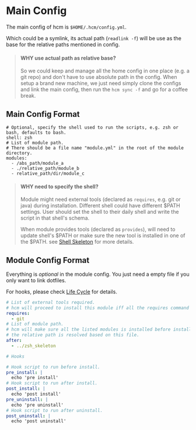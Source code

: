 # Main Config

The main config of hcm is `$HOME/.hcm/config.yml`.

Which could be a symlink, its actual path (`readlink -f`) will be use as the base for the relative paths mentioned in config.

> #### WHY use actual path as relative base?
>
> So we could keep and manage all the home config in one place (e.g. a git repo) and don't have to use absolute path in
> the config. When setup a brand new machine, we just need simply clone the configs and link the main config, then run
> the `hcm sync -f` and go for a coffee break.

## Main Config Format

```
# Optional, specify the shell used to run the scripts, e.g. zsh or bash, defaults to bash.
shell: zsh
# List of module path.
# There should be a file name "module.yml" in the root of the module directory.
modules:
  - /abs_path/module_a
  - ./relative_path/module_b
  - relative_path/dir/module_c
```

> #### WHY need to specify the shell?
>
> Module might need external tools (declared as `requires`, e.g. git or java) during installation. Different shell could
> have different $PATH settings. User should set the shell to their daily shell and write the script in that shell's
> schema.
>
> When module provides tools (declared as `provides`), will need to update shell's $PATH or make sure the new tool is
> installed in one of the $PATH. see [Shell Skeleton][Shell Skeleton] for more details.

## Module Config Format

Everything is *optional* in the module config. You just need a empty file if you only want to link dotfiles.

For hooks, please check [Life Cycle][Life Cycle] for details.

```yaml
# List of external tools required.
# hcm will proceed to install this module iff all the requires command if avaiable in $PATH, check with `which`.
requires:
  - git
# List of module path.
# hcm will make sure all the listed modules is installed before install this module.
# the relative path is resolved based on this file.
after:
  - ../zsh_skeleton

# Hooks

# Hook script to run before install.
pre_install: |
  echo 'pre install'
# Hook script to run after install.
post_install: |
  echo 'post install'
pre_uninstall: |
  echo 'pre uninstall'
# Hook script to run after uninstall.
post_uninstall: |
  echo 'post uninstall'

```

[Shell Skeleton]: TODO(timgreen)
[Life Cycle]: TODO(timgreen)
